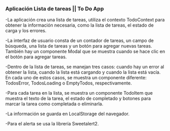 ### Aplicación Lista de tareas || To Do App

-La aplicación crea una lista de tareas, utiliza el contexto TodoContext para obtener la información necesaria, como la lista de tareas, el estado de carga y los errores.

-La interfaz de usuario consta de un contador de tareas, un campo de búsqueda, una lista de tareas y un botón para agregar nuevas tareas. También hay un componente Modal que se muestra cuando se hace clic en el botón para agregar tareas.

-Dentro de la lista de tareas, se manejan tres casos: cuando hay un error al obtener la lista, cuando la lista está cargando y cuando la lista está vacía. En cada uno de estos casos, se muestra un componente diferente: TodosError, TodosLoading o EmptyTodos, respectivamente.

-Para cada tarea en la lista, se muestra un componente TodoItem que muestra el texto de la tarea, el estado de completado y botones para marcar la tarea como completada o eliminarla.

-La información se guarda en LocalStorage del navegador. 

-Para el alerta se usa la librería Sweetalert2.
